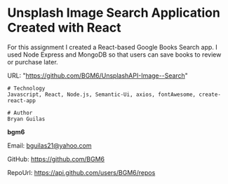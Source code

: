 # Unsplash Image Search Application Created with React
    
For this assignment I created a React-based Google Books Search app.  I used Node Express and MongoDB so that users can save books to review or purchase later.

URL: "https://github.com/BGM6/UnsplashAPI-Image--Search"

    # Technology
    Javascript, React, Node.js, Semantic-Ui, axios, fontAwesome, create-react-app
    
    # Author 
    Bryan Guilas
    
**bgm6**
    
Email: bguilas21@yahoo.com
    
GitHub: https://github.com/BGM6
    
RepoUrl: https://api.github.com/users/BGM6/repos


